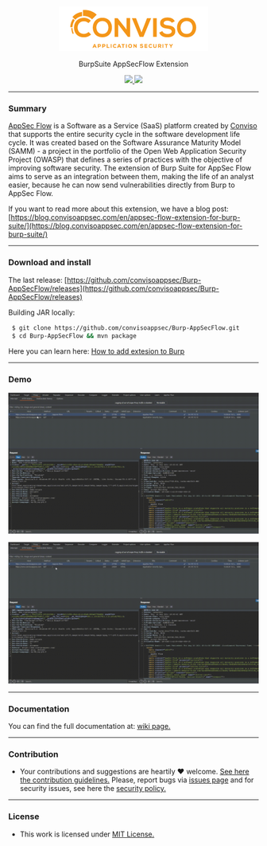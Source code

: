 <p align="center">
  <img src="https://raw.githubusercontent.com/convisoappsec/Burp-AppSecFlow/master/assets/readme/logo-conviso.png">
  <p align="center">BurpSuite AppSecFlow Extension</p>
  <p align="center">
    <a href="/LICENSE.md">
      <img src="https://img.shields.io/badge/license-MIT-blue.svg">
    </a>
    <a href="https://github.com/convisoappsec/Burp-AppSecFlow/releases">
      <img src="https://img.shields.io/badge/version-1.3.0-blue.svg">
    </a>
  </p>
</p>

---

### Summary

[AppSec Flow](https://blog.convisoappsec.com/en/appsec-flow-a-complete-devsecops-platform/) is a Software as a Service (SaaS) platform created by [Conviso](https://www.convisoappsec.com/) that supports the entire security cycle in the software development life cycle. It was created based on the Software Assurance Maturity Model (SAMM) - a project in the portfolio of the Open Web Application Security Project (OWASP) that defines a series of practices with the objective of improving software security. The extension of Burp Suite for AppSec Flow aims to serve as an integration between them, making the life of an analyst easier, because he can now send vulnerabilities directly from Burp to AppSec Flow.


If you want to read more about this extension, we have a blog post: [https://blog.convisoappsec.com/en/appsec-flow-extension-for-burp-suite/](https://blog.convisoappsec.com/en/appsec-flow-extension-for-burp-suite/)

---

### Download and install

The last release: [https://github.com/convisoappsec/Burp-AppSecFlow/releases](https://github.com/convisoappsec/Burp-AppSecFlow/releases)

Building JAR locally:

```bash
 $ git clone https://github.com/convisoappsec/Burp-AppSecFlow.git 
 $ cd Burp-AppSecFlow && mvn package
```


Here you can learn here: [How to add extesion to Burp](https://github.com/convisoappsec/Burp-AppSecFlow/wiki/Add-extension-to-Burp)

---

### Demo

![Image](https://github.com/convisoappsec/Burp-AppSecFlow/blob/master/assets/readme/as_new_issue.gif)

![Image](https://github.com/convisoappsec/Burp-AppSecFlow/blob/master/assets/readme/multi_requests_issue.gif)

---

### Documentation

You can find the full documentation at: [wiki page.](/wiki)

---

### Contribution

- Your contributions and suggestions are heartily ♥ welcome. [See here the contribution guidelines.](/.github/CONTRIBUTING.md) Please, report bugs via [issues page](https://github.com/convisoappsec/Burp-AppSecFlow/ssues) and for security issues, see here the [security policy.](/SECURITY.md)

---

### License

- This work is licensed under [MIT License.](/LICENSE.md)

